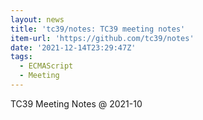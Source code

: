 ```yaml
---
layout: news
title: 'tc39/notes: TC39 meeting notes'
item-url: 'https://github.com/tc39/notes'
date: '2021-12-14T23:29:47Z'
tags:
  - ECMAScript
  - Meeting
---
```

TC39 Meeting Notes @ 2021-10
